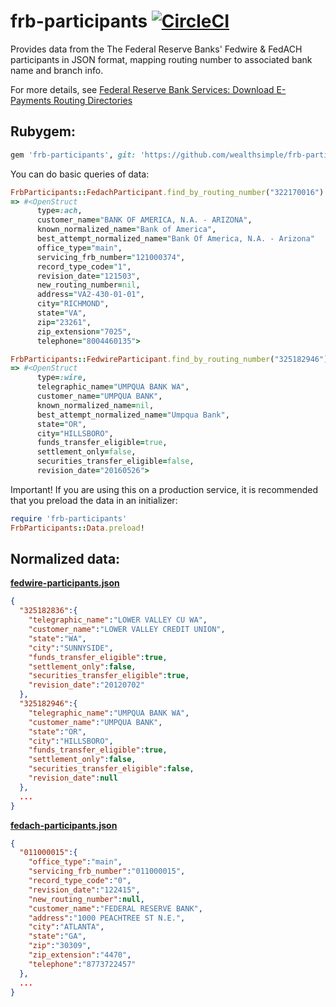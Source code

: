 # frb-participants [![CircleCI](https://circleci.com/gh/wealthsimple/frb-participants.svg?style=svg)](https://circleci.com/gh/wealthsimple/frb-participants)

Provides data from the The Federal Reserve Banks' Fedwire & FedACH participants in JSON format, mapping routing number to associated bank name and branch info.

For more details, see [Federal Reserve Bank Services: Download E-Payments Routing Directories](https://www.frbservices.org/EPaymentsDirectory/download.html)

## Rubygem:

```ruby
gem 'frb-participants', git: 'https://github.com/wealthsimple/frb-participants'
```

You can do basic queries of data:

```ruby
FrbParticipants::FedachParticipant.find_by_routing_number("322170016")
=> #<OpenStruct
      type=:ach,
      customer_name="BANK OF AMERICA, N.A. - ARIZONA",
      known_normalized_name="Bank of America",
      best_attempt_normalized_name="Bank Of America, N.A. - Arizona"
      office_type="main",
      servicing_frb_number="121000374",
      record_type_code="1",
      revision_date="121503",
      new_routing_number=nil,
      address="VA2-430-01-01",
      city="RICHMOND",
      state="VA",
      zip="23261",
      zip_extension="7025",
      telephone="8004460135">
```

```ruby
FrbParticipants::FedwireParticipant.find_by_routing_number("325182946")
=> #<OpenStruct
      type=:wire,
      telegraphic_name="UMPQUA BANK WA",
      customer_name="UMPQUA BANK",
      known_normalized_name=nil,
      best_attempt_normalized_name="Umpqua Bank",
      state="OR",
      city="HILLSBORO",
      funds_transfer_eligible=true,
      settlement_only=false,
      securities_transfer_eligible=false,
      revision_date="20160526">
```

Important! If you are using this on a production service, it is recommended that you preload the data in an initializer:

```ruby
require 'frb-participants'
FrbParticipants::Data.preload!
```

## Normalized data:

 **[fedwire-participants.json](https://github.com/wealthsimple/frb-participants/blob/master/data/fedwire-participants.json)**

```json
{
  "325182836":{
    "telegraphic_name":"LOWER VALLEY CU WA",
    "customer_name":"LOWER VALLEY CREDIT UNION",
    "state":"WA",
    "city":"SUNNYSIDE",
    "funds_transfer_eligible":true,
    "settlement_only":false,
    "securities_transfer_eligible":true,
    "revision_date":"20120702"
  },
  "325182946":{
    "telegraphic_name":"UMPQUA BANK WA",
    "customer_name":"UMPQUA BANK",
    "state":"OR",
    "city":"HILLSBORO",
    "funds_transfer_eligible":true,
    "settlement_only":false,
    "securities_transfer_eligible":false,
    "revision_date":null
  },
  ...
}
```

 **[fedach-participants.json](https://github.com/wealthsimple/frb-participants/blob/master/data/fedach-participants.json)**

```json
{
  "011000015":{
    "office_type":"main",
    "servicing_frb_number":"011000015",
    "record_type_code":"0",
    "revision_date":"122415",
    "new_routing_number":null,
    "customer_name":"FEDERAL RESERVE BANK",
    "address":"1000 PEACHTREE ST N.E.",
    "city":"ATLANTA",
    "state":"GA",
    "zip":"30309",
    "zip_extension":"4470",
    "telephone":"8773722457"
  },
  ...
}
```
